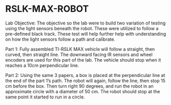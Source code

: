 # RSLK-MAX-ROBOT

Lab Objective:
The objective so the lab were to build two variation of testing using the light sensors beneath the
robot. These were utilized to follow a pre-defined black track. These test will help further help
with understanding on how the light sensors follow a path and calibrate. 

Part 1:
Fully assembled TI-RSLK MAX vehicle will follow a straight, then curved, then straight line. The downward facing IR sensors and wheel encoders are used for this part of the lab.  The vehicle should stop when it reaches a 10cm perpendicular line. 

Part 2:
Using the same 3 papers,  a box is placed at the perpendicular line at the end of the part 1’s path. The robot will again, follow the line, then stop 15 cm before the box. Then turn right 90 degrees, and run the robot in an approximate circle with a diameter of 50 cm. The robot should stop at the same point it started to run in a circle.

